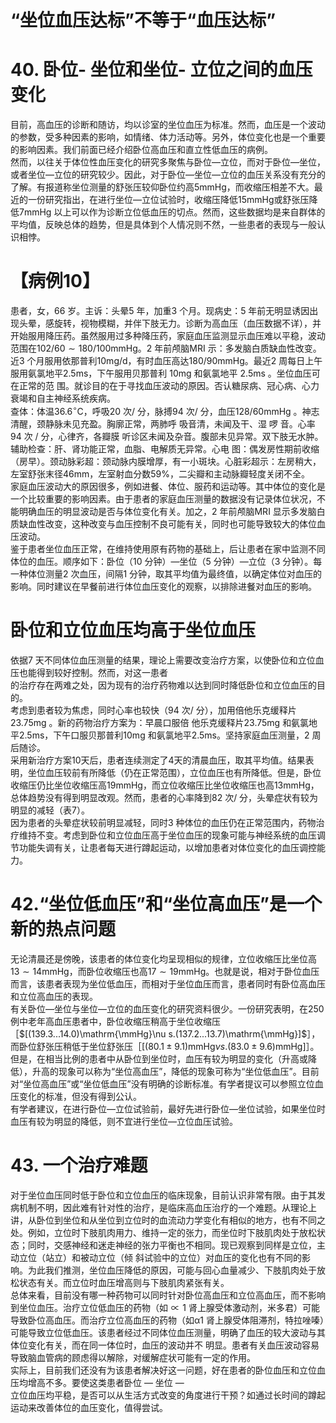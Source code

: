 # “坐位血压达标”不等于“血压达标”  
# 40. 卧位- 坐位和坐位- 立位之间的血压变化  
目前，高血压的诊断和随访，均以诊室的坐位血压为标准。然而，血压是一个波动的参数，受多种因素的影响，如情绪、体力活动等。另外，体位变化也是一个重要的影响因素。我们前面已经介绍卧位高血压和直立性低血压的病例。  
然而，以往关于体位性血压变化的研究多聚焦与卧位—立位，而对于卧位—坐位，或者坐位—立位的研究较少。因此，对于卧位—坐位—立位的血压关系没有充分的了解。有报道称坐位测量的舒张压较仰卧位约高5mmHg，而收缩压相差不大。最近的一份研究指出，在进行坐位—立位试验时，收缩压降低$15\mathrm{mmHg}$或舒张压降低7mmHg 以上可以作为诊断立位低血压的切点。然而，这些数据均是来自群体的平均值，反映总体的趋势，但是具体到个人情况则不然，一些患者的表现与一般认识相悖。  
# 【病例10】  
患者，女，66 岁。主诉：头晕5 年，加重3 个月。现病史：5 年前无明显诱因出现头晕，感旋转，视物模糊，并伴下肢无力。诊断为高血压（血压数据不详），并开始服用降压药。虽然服用过多种降压药，家庭血压监测显示血压难以平稳，波动范围在$102/60\sim180/100\mathrm{mmHg}$。2 年前颅脑MRI 示：多发脑白质缺血性改变。近3 个月服用依那普利$10\mathrm{mg/d}$，有时血压高达$180/90\mathrm{mmHg}$。最近2 周每日上午服用氨氯地平$2.5\mathrm{ms}$，下午服用贝那普利 $10\mathrm{mg}$   和氨氯地平 $2.5\mathrm{ms}$ 。坐位血压可在正常的范 围。就诊目的在于寻找血压波动的原因。否认糖尿病、冠心病、心力衰竭和自主神经系统疾病。  
查体：体温$36.6^{\circ}\mathrm{C}$，呼吸20 次/ 分，脉搏94 次/ 分，血压$128/60\mathrm{mmHg}$ 。神志清醒，颈静脉未见充盈。胸廓正常，两肺呼 吸音清，未闻及干、湿 啰 音。心率 94  次 /  分，心律齐，各瓣膜 听诊区未闻及杂音。腹部未见异常。双下肢无水肿。  
辅助检查：肝、肾功能正常，血脂、电解质无异常。心电 图：偶发房性期前收缩（房早）。颈动脉彩超：颈动脉内膜增厚，有一小斑块。心脏彩超示：左房稍大，左室舒张末径$46\mathrm{mm}$，左室射血分数$59\%$，二尖瓣和主动脉瓣轻度关闭不全。  
家庭血压波动大的原因很多，例如进餐、体位、服药和运动等。其中体位的变化是一个比较重要的影响因素。由于患者的家庭血压测量的数据没有记录体位状况，不能明确血压的明显波动是否与体位变化有关。加之，2 年前颅脑MRI 显示多发脑白质缺血性改变，这种改变与血压控制不良可能有关，同时也可能导致较大的体位血压波动。  
鉴于患者坐位血压正常，在维持使用原有药物的基础上，后让患者在家中监测不同体位的血压。顺序如下：卧位（10 分钟）—坐位（5 分钟）—立位（3 分钟）。每一种体位测量2 次血压，间隔1 分钟，取其平均值为最终值，以确定体位对血压的影响。同时建议在早餐前进行体位血压变化的观察，以排除进餐对血压的影响。  
#  卧位和立位血压均高于坐位血压  
依据7 天不同体位血压测量的结果，理论上需要改变治疗方案，以使卧位和立位血压也能得到较好控制。然而，对这一患者  
的治疗存在两难之处，因为现有的治疗药物难以达到同时降低卧位和立位血压的目的。  
考虑到患者较为焦虑，同时心率也较快（94 次/ 分），加用倍他乐克缓释片 $23.75\mathrm{mg}$ 。新的药物治疗方案为：早晨口服倍 他乐克缓释片$23.75\mathrm{mg}$ 和氨氯地平$2.5\mathrm{ms}$，下午口服贝那普利$10\mathrm{mg}$ 和氨氯地平$2.5\mathrm{ms}$。坚持家庭血压测量，2 周后随诊。  
采用新治疗方案10天后，患者连续测定了4天的清晨血压，取其平均值。结果表明，坐位血压较前有所降低（仍在正常范围），立位血压也有所降低。但是，卧位收缩压仍比坐位收缩压高$19\mathrm{mmHg}$，而立位收缩压比坐位收缩压也高$13\mathrm{mmHg}$，总体趋势没有得到明显改观。然而，患者的心率降到82 次/ 分，头晕症状有较为明显的减轻（表7）。  
因为患者的头晕症状较前明显减轻，同时3 种体位的血压仍在正常范围内，药物治疗维持不变。考虑到卧位和立位血压高于坐位血压的现象可能与神经系统的血压调节功能失调有关，让患者每天进行蹲起运动，以增加患者对体位变化的血压调控能力。  
# 42.“坐位低血压”和“坐位高血压”是一个 新的热点问题  
无论清晨还是傍晚，该患者的体位变化均呈现相似的规律，立位收缩压比坐位高$13\sim14\mathrm{mmHg}$，而卧位收缩压也高$17\sim19\mathrm{mmHg}$。也就是说，相对于卧位血压而言，该患者表现为坐位低血压，而相对于坐位血压而言，患者同时有卧位高血压和立位高血压的表现。  
有关卧位—坐位与坐位—立位的血压变化的研究资料很少。一份研究表明，在250 例中老年高血压患者中，卧位收缩压稍高于坐位收缩压［$[(139.3...14.0)\mathrm{\mmHg}\nu s.(137.2...13.7)\mathrm{\mmHg}]$］，而卧位舒张压稍低于坐位舒张压［$[(80.1\pm9.1)\mathrm{mmHg}\nu s.(83.0\pm9.6)\mathrm{mmHg}]$］。但是，在相当比例的患者中从卧位到坐位时，血压有较为明显的变化（升高或降低），升高的现象可以称为“坐位高血压”，降低的现象可称为“坐位低血压”。目前对“坐位高血压”或“坐位低血压”没有明确的诊断标准。有学者提议可以参照立位血压变化的标准，但没有得到公认。  
有学者建议，在进行卧位—立位试验前，最好先进行卧位—坐位试验，如果坐位时血压有较为明显的降低，则不宜进行坐位—立位血压试验。  
# 43.   一个治疗难题  
对于坐位血压同时低于卧位和立位血压的临床现象，目前认识非常有限。由于其发病机制不明，因此难有针对性的治疗，是临床高血压治疗的一个难题。从理论上讲，从卧位到坐位和从坐位到立位时的血流动力学变化有相似的地方，也有不同之处。例如，立位时下肢肌肉用力、维持一定的张力，而坐位时下肢肌肉处于放松状态；同时，交感神经和迷走神经的张力平衡也不相同。现已观察到同样是立位，主动立位（站立）和被动立位（倾 斜试验中的立位）对血压的变化也有不同的影响。为此我们推测，坐位血压降低的原因，可能与回心血量减少、下肢肌肉处于放松状态有关。而立位时血压增高则与下肢肌肉紧张有关。  
总体来看，目前没有哪一种药物可以同时针对卧位高血压和立位高血压，而不影响到坐位血压。治疗立位低血压的药物（如$\propto1$ 肾上腺受体激动剂，米多君）可能导致卧位高血压。而治疗立位高血压的药物（如α1 肾上腺受体阻滞剂，特拉唑嗪）可能导致立位低血压。该患者经过不同体位血压测量，明确了血压的较大波动与其体位变化有关，而在同一体位时，血压的波动并不 明显。患者有关血压波动容易导致脑血管病的顾虑得以解除，对缓解症状可能有一定的作用。  
实际上，目前我们还没有为该患者解决好这一问题，好在患者的卧位血压和立位血压均增高不多。要使这类患者卧位 — 坐位 —  
立位血压均平稳，是否可以从生活方式改变的角度进行干预？如通过长时间的蹲起运动来改善体位的血压变化，值得尝试。  
